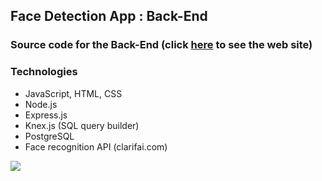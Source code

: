 ## Face Detection App : Back-End

### Source code for the Back-End (click [here](https://fd-smart-brain.herokuapp.com/) to see the web site)

### Technologies

  - JavaScript, HTML, CSS
  - Node.js
  - Express.js
  - Knex.js (SQL query builder)
  - PostgreSQL
  - Face recognition API (clarifai.com)

![](./Demonstration.gif)
